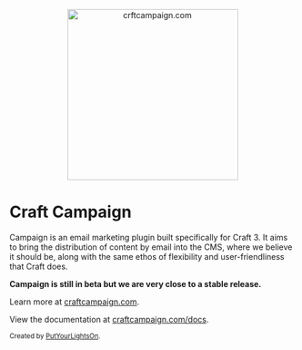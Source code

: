 <p align="center">
   <a href="https://craftcampaign.com/" target="_blank">
     <img width="300" src="https://craftcampaign.com/interface/images/logo.svg?v=20180326a" alt="crftcampaign.com">
   </a>
</p>

# Craft Campaign

Campaign is an email marketing plugin built specifically for Craft 3. It aims to bring the distribution of content by email into the CMS, where we believe it should be, along with the same ethos of flexibility and user-friendliness that Craft does. 

**Campaign is still in beta but we are very close to a stable release.**

Learn more at [craftcampaign.com](https://craftcampaign.com).

View the documentation at [craftcampaign.com/docs](https://craftcampaign.com/docs).
  
<small>Created by [PutYourLightsOn](https://www.putyourlightson.net/).</small>
